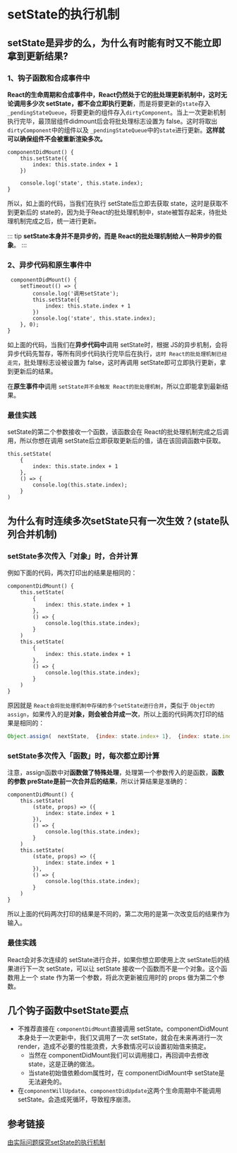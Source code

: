 # setState的执行机制

## setState是异步的么，为什么有时能有时又不能立即拿到更新结果?

### **1、钩子函数和合成事件中**

**React的生命周期和合成事件中，React仍然处于它的批处理更新机制中，这时无论调用多少次 setState，都不会立即执行更新**，而是将要更新的`state`存入`_pendingStateQueue`，将要更新的组件存入`dirtyComponent`。当上一次更新机制执行完毕，最顶层组件didmount后会将批处理标志设置为 false。这时将取出`dirtyComponent`中的组件以及 `_pendingStateQueue`中的`state`进行更新。**这样就可以确保组件不会被重新渲染多次。**
```tsx
componentDidMount() {
    this.setState({
        index: this.state.index + 1
    })
    
    console.log('state', this.state.index);
}
```
所以，如上面的代码，当我们在执行 setState后立即去获取 state，这时是获取不到更新后的 state的，因为处于React的批处理机制中，state被暂存起来，待批处理机制完成之后，统一进行更新。

::: tip
**setState本身并不是异步的，而是 React的批处理机制给人一种异步的假象**。
:::


### **2、异步代码和原生事件中**

```tsx
 componentDidMount() {
    setTimeout(() => {
        console.log('调用setState');
        this.setState({
            index: this.state.index + 1
        })
        console.log('state', this.state.index);
    }, 0);
}
 ```
如上面的代码，当我们在**异步代码中**调用 setState时，根据 JS的异步机制，会将异步代码先暂存，等所有同步代码执行完毕后在执行，`这时 React的批处理机制已经走完`，批处理标志设被设置为 false，这时再调用 setState即可立即执行更新，拿到更新后的结果。

在**原生事件中**调用 `setState并不会触发 React的批处理机制`，所以立即能拿到最新结果。

### 最佳实践
setState的第二个参数接收一个函数，该函数会在 React的批处理机制完成之后调用，所以你想在调用 setState后立即获取更新后的值，请在该回调函数中获取。
```tsx
this.setState(
    {
        index: this.state.index + 1
    },
    () => {
        console.log(this.state.index);
    }
)
```


## 为什么有时连续多次setState只有一次生效？(state队列合并机制)

### setState多次传入「对象」时，合并计算
例如下面的代码，两次打印出的结果是相同的：
```tsx
componentDidMount() {
    this.setState(
        {
            index: this.state.index + 1
        },
        () => {
            console.log(this.state.index);
        }
    )
    this.setState(
        {
            index: this.state.index + 1
        },
        () => {
            console.log(this.state.index);
        }
    )
}
```
原因就是 `React会将批处理机制中存储的多个setState进行合并`，类似于 `Object的 assign`，如果传入的是**对象，则会被合并成一次**，所以上面的代码两次打印的结果是相同的：
```js
Object.assign(  nextState,  {index: state.index+ 1},  {index: state.index+ 1})
```

### setState多次传入「函数」时，每次都立即计算
注意，assign函数中对**函数做了特殊处理**，处理第一个参数传入的是函数，**函数的参数 preState是前一次合并后的结果**，所以计算结果是准确的：
```tsx
componentDidMount() {
    this.setState(
        (state, props) => ({
            index: state.index + 1
        }),
        () => {
            console.log(this.state.index);
        }
    )
    this.setState(
        (state, props) => ({
            index: state.index + 1
        }),
        () => {
            console.log(this.state.index);
        }
    )
}
```
所以上面的代码两次打印的结果是不同的，第二次用的是第一次改变后的结果作为输入。

### 最佳实践

React会对多次连续的 setState进行合并，如果你想立即使用上次 setState后的结果进行下一次 setState，可以让 setState 接收一个函数而不是一个对象。这个函数用上一个 state 作为第一个参数，将此次更新被应用时的 props 做为第二个参数。


## 几个钩子函数中setState要点

- 不推荐直接在 `componentDidMount`直接调用 setState。componentDidMount本身处于一次更新中，我们又调用了一次 setState，就会在未来再进行一次 render，造成不必要的性能浪费，大多数情况可以设置初始值来搞定。
    - 当然在 componentDidMount我们可以调用接口，再回调中去修改 state，这是正确的做法。
    - 当state初始值依赖dom属性时，在 componentDidMount中 setState是无法避免的。
- 在`componentWillUpdate`、`componentDidUpdate`这两个生命周期中不能调用 setState。会造成死循环，导致程序崩溃。

## 参考链接

[由实际问题探究setState的执行机制](https://mp.weixin.qq.com/s?__biz=Mzg2NDAzMjE5NQ==&mid=2247483989&idx=1&sn=d78f889c6e1d7d57058c9c232b1a620e&chksm=ce6ec6f9f9194fef681c79ee869bf58d5413132c73496710b2eb32c859a2249a895c2ce8a7cd&scene=21#wechat_redirect)

